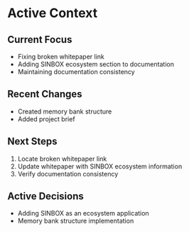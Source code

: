 # Active Context

## Current Focus

- Fixing broken whitepaper link
- Adding SINBOX ecosystem section to documentation
- Maintaining documentation consistency

## Recent Changes

- Created memory bank structure
- Added project brief

## Next Steps

1. Locate broken whitepaper link
2. Update whitepaper with SINBOX ecosystem information
3. Verify documentation consistency

## Active Decisions

- Adding SINBOX as an ecosystem application
- Memory bank structure implementation
